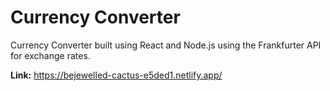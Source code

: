 # Currency Converter

Currency Converter built using React and Node.js using the Frankfurter API for exchange rates.

**Link:** https://bejewelled-cactus-e5ded1.netlify.app/
